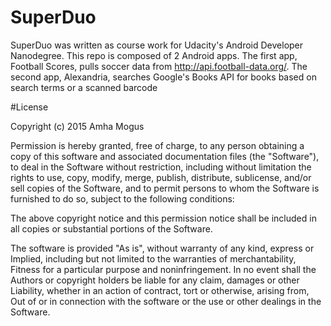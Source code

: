 # SuperDuo
SuperDuo was written as course work for Udacity's Android Developer Nanodegree. This repo is composed of 2 Android apps. The first app, Football Scores, pulls soccer data from http://api.football-data.org/. The second app, Alexandria, searches Google's Books API for books based on search terms or a scanned barcode

#License

Copyright (c) 2015 Amha Mogus

Permission is hereby granted, free of charge, to any person obtaining a copy
of this software and associated documentation files (the "Software"), to deal
in the Software without restriction, including without limitation the rights
to use, copy, modify, merge, publish, distribute, sublicense, and/or sell
copies of the Software, and to permit persons to whom the Software is
furnished to do so, subject to the following conditions:

The above copyright notice and this permission notice shall be included in all
copies or substantial portions of the Software.

The software is provided "As is", without warranty of any kind, express or
Implied, including but not limited to the warranties of merchantability,
Fitness for a particular purpose and noninfringement. In no event shall the
Authors or copyright holders be liable for any claim, damages or other
Liability, whether in an action of contract, tort or otherwise, arising from,
Out of or in connection with the software or the use or other dealings in the
Software.
